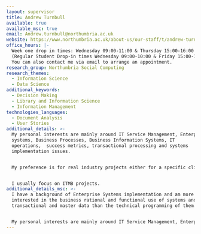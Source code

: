 ```yaml
---
layout: supervisor
title: Andrew Turnbull
available: true
available_msc: true
email: Andrew.turnbull@northumbria.ac.uk
website: https://www.northumbria.ac.uk/about-us/our-staff/t/andrew-turnbull/
office_hours: |-
  Week one drop in times: Wednesday 09:00-11:00 & Thursday 15:00-16:00
  (Regular Student Drop-in times Wednesday 09:00-10:00 & Friday 15:00-16:00)
  You can also contact me via email to arrange an appointment.
research_group: Northumbria Social Computing
research_themes:
  - Information Science
  - Data Science
additional_keywords:
  - Decision Making
  - Library and Information Science
  - Information Management
technologies_languages:
  - Document Analysis
  - User Stories
additional_details: >-
  My personal interests are mainly around IT Service Management, Enterprise
  systems, Business Processes, Business Information Systems, IT
  operations,  success metrics, transactional processing and systems
  implementation issues.


  My preference is for real industry projects either for a specific client or inspired by observation/identification of a real problem or issue (often from placement). In many of the most interesting (and successful) cases, the complexity and interest is in identifying and specifying the necessary business processes and constraints rather than in the final application. I﻿ also have a developing interest in the application of "process mining" 


  I usually focus on ITMB projects.
additional_details_msc: >-
  I have a background of Enterprise Systems implementation and am more
  interested in the business rational and functional use of systems and their
  transactional and master data than the technical programming of them. 


  My personal interests are mainly around IT Service Management, Enterprise systems, Business Processes, Business Information Systems, IT operations,  success metrics, transactional processing and systems implementation issues. (I would like to investigate "process mining" but haven't managed to free up the time yet.)
---
```

